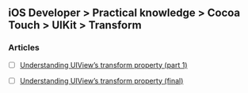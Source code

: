 ## iOS Developer > Practical knowledge > Cocoa Touch > UIKit > Transform

### Articles
- [ ] [Understanding UIView’s transform property (part 1)](https://ninjapro.wordpress.com/2016/08/23/understanding-uiviews-transform-property-part-1/)
- [ ] [Understanding UIView’s transform property (final)](https://ninjapro.wordpress.com/2016/08/27/understanding-uiviews-transform-property-final-part/)


